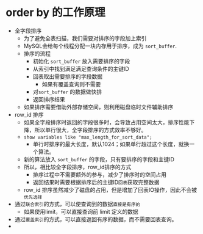 # order by 的工作原理

- 全字段排序
    - 为了避免全表扫描，我们需要对排序的字段加上索引
    - MySQL会给每个线程分配一块内存用于排序，成为 `sort_buffer`.
    - 排序的流程
        - 初始化 `sort_buffer` 放入需要排序的字段
        - 从索引中找到满足满足查询条件的主键ID
        - 回表取出需要排序的字段数据
            - 如果有覆盖查询则不需要
        - 对`sort_buffer` 的数据做快排
        - 返回排序结果
    - 如果排序需要借助外部存储空间，则利用磁盘临时文件辅助排序
- row_id 排序
    - 如果全字段排序时返回的字段很多时，会导致占用空间太大，排序性能下降，所以单行很大，全字段排序的方式效率不够好。
    - `show variables like "max_length_for_sort_data";`
        - 单行时排序的最大长度，默认1024；如果单行超过这个长度，就换一个算法。
    - 新的算法放入 `sort_buffer` 的字段，只有要排序的字段和主键ID
    - 所以，相比较全字段排序，row_id排序的方式
        - 排序过程中不需要额外的参与，减少了排序时的空间占用
        - 返回结果时需要根据排序后的主键ID`回表`获取完整数据
    - row_id 排序虽然减少了磁盘的占用，但是增加了回表IO操作，因此不会被`优先选择`
- 通过`联合索引`的方式，可以使查询到的数据`直接是有序的`
    - 如果使用limit，可以直接查询前 limit 定义的数据
- 通过`覆盖索引`的方式，可以直接返回有序的数据，而不需要回表查询。
-